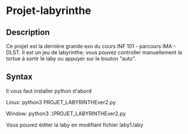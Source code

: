 # Projet-labyrinthe
## Description
Ce projet est la dernière grande exo du cours INF 101 - parcours IMA - DLST. Il est un jeu de labyrinthe; vous pouvez controller manuellement la tortue à sortir le laby ou appuyer sur le bouton "auto".
## Syntax
Il vous faut installer python d'abord

Linux: python3 PROJET_LABYRINTHEver2.py 

Window: python3 .\PROJET_LABYRINTHEver2.py 

Vous pouvez éditer la laby en modifiant fichier laby1.laby
